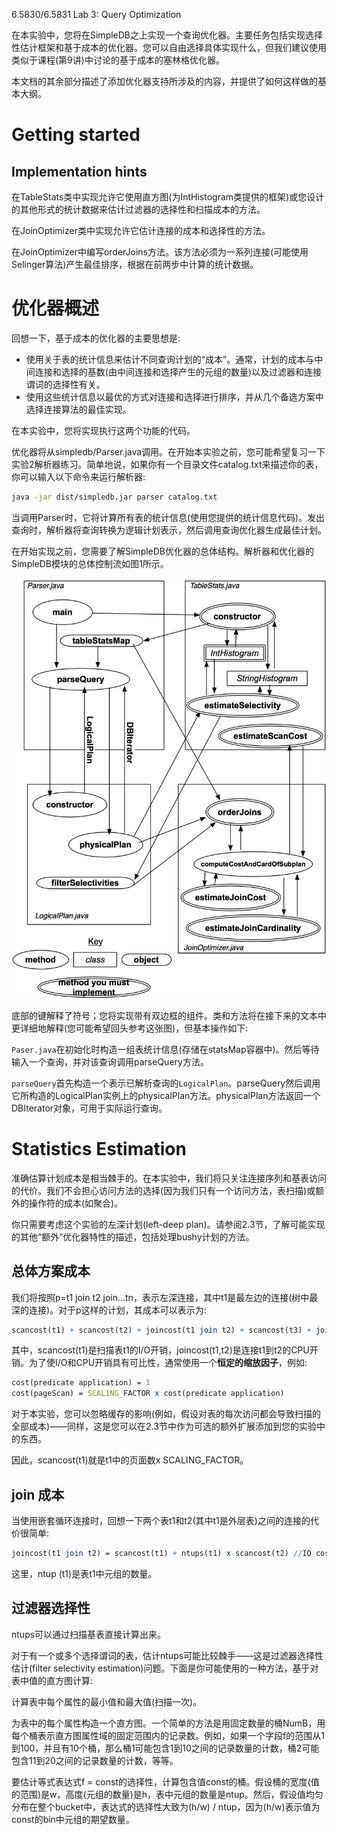 6.5830/6.5831 Lab 3: Query Optimization



在本实验中，您将在SimpleDB之上实现一个查询优化器。主要任务包括实现选择性估计框架和基于成本的优化器。您可以自由选择具体实现什么，但我们建议使用类似于课程(第9讲)中讨论的基于成本的塞林格优化器。

本文档的其余部分描述了添加优化器支持所涉及的内容，并提供了如何这样做的基本大纲。

# Getting started

## Implementation hints

在TableStats类中实现允许它使用直方图(为IntHistogram类提供的框架)或您设计的其他形式的统计数据来估计过滤器的选择性和扫描成本的方法。

在JoinOptimizer类中实现允许它估计连接的成本和选择性的方法。

在JoinOptimizer中编写orderJoins方法。该方法必须为一系列连接(可能使用Selinger算法)产生最佳排序，根据在前两步中计算的统计数据。





# 优化器概述

回想一下，基于成本的优化器的主要思想是:

- 使用关于表的统计信息来估计不同查询计划的“成本”。通常，计划的成本与中间连接和选择的基数(由中间连接和选择产生的元组的数量)以及过滤器和连接谓词的选择性有关。
- 使用这些统计信息以最优的方式对连接和选择进行排序，并从几个备选方案中选择连接算法的最佳实现。

在本实验中，您将实现执行这两个功能的代码。

优化器将从simpledb/Parser.java调用。在开始本实验之前，您可能希望复习一下实验2解析器练习。简单地说，如果你有一个目录文件catalog.txt来描述你的表，你可以输入以下命令来运行解析器:

```bash
java -jar dist/simpledb.jar parser catalog.txt
```

当调用Parser时，它将计算所有表的统计信息(使用您提供的统计信息代码)。发出查询时，解析器将查询转换为逻辑计划表示，然后调用查询优化器生成最佳计划。





在开始实现之前，您需要了解SimpleDB优化器的总体结构。解析器和优化器的SimpleDB模块的总体控制流如图1所示。

![lab3-controlflow](lab3-notes.assets/lab3-controlflow.png)

底部的键解释了符号；您将实现带有双边框的组件。类和方法将在接下来的文本中更详细地解释(您可能希望回头参考这张图)，但基本操作如下: 

`Paser.java`在初始化时构造一组表统计信息(存储在statsMap容器中)。然后等待输入一个查询，并对该查询调用parseQuery方法。

`parseQuery`首先构造一个表示已解析查询的`LogicalPlan`。parseQuery然后调用它所构造的LogicalPlan实例上的physicalPlan方法。physicalPlan方法返回一个DBIterator对象，可用于实际运行查询。





# Statistics Estimation

准确估算计划成本是相当棘手的。在本实验中，我们将只关注连接序列和基表访问的代价。我们不会担心访问方法的选择(因为我们只有一个访问方法，表扫描)或额外的操作符的成本(如聚合)。

你只需要考虑这个实验的左深计划(left-deep plan)。请参阅2.3节，了解可能实现的其他“额外”优化器特性的描述，包括处理bushy计划的方法。



## 总体方案成本

我们将按照p=t1 join t2 join…tn，表示左深连接，其中t1是最左边的连接(树中最深的连接)。对于p这样的计划，其成本可以表示为:

```mathematica
scancost(t1) + scancost(t2) + joincost(t1 join t2) + scancost(t3) + joincost((t1 join t2) join t3) + ...
```

其中，scancost(t1)是扫描表t1的I/O开销，joincost(t1,t2)是连接t1到t2的CPU开销。为了使I/O和CPU开销具有可比性，通常使用一个**恒定的缩放因子**，例如:

```mathematica
cost(predicate application) = 1 
cost(pageScan) = SCALING_FACTOR x cost(predicate application)
```

对于本实验，您可以忽略缓存的影响(例如，假设对表的每次访问都会导致扫描的全部成本)——同样，这是您可以在2.3节中作为可选的额外扩展添加到您的实验中的东西。

因此，scancost(t1)就是t1中的页面数x SCALING_FACTOR。



## join 成本

当使用嵌套循环连接时，回想一下两个表t1和t2(其中t1是外层表)之间的连接的代价很简单:

```mathematica
joincost(t1 join t2) = scancost(t1) + ntups(t1) x scancost(t2) //IO cost                        + ntups(t1) x ntups(t2)  //CPU cost
```

这里，ntup (t1)是表t1中元组的数量。





## 过滤器选择性

ntups可以通过扫描基表直接计算出来。

对于有一个或多个选择谓词的表，估计ntups可能比较棘手——这是过滤器选择性估计(filter selectivity estimation)问题。下面是你可能使用的一种方法，基于对表中值的直方图计算:

计算表中每个属性的最小值和最大值(扫描一次)。

为表中的每个属性构造一个直方图。一个简单的方法是用固定数量的桶NumB，用每个桶表示直方图属性域的固定范围内的记录数。例如，如果一个字段f的范围从1到100，并且有10个桶，那么桶1可能包含1到10之间的记录数量的计数，桶2可能包含11到20之间的记录数量的计数，等等。

要估计等式表达式f = const的选择性，计算包含值const的桶。假设桶的宽度(值的范围)是w，高度(元组的数量)是h，表中元组的数量是ntup。然后，假设值均匀分布在整个bucket中，表达式的选择性大致为(h/w) / ntup，因为(h/w)表示值为const的bin中元组的期望数量。















